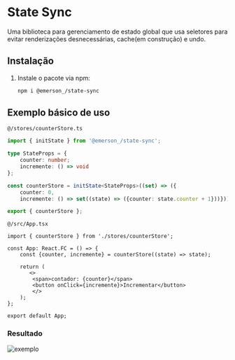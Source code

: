 # State Sync

Uma biblioteca para gerenciamento de estado global que usa seletores para evitar renderizações desnecessárias, cache(em construção) e undo.

## Instalação
1. Instale o pacote via npm:
   ```sh
   npm i @emerson_/state-sync
    ```

## Exemplo básico de uso
`@/stores/counterStore.ts`
```typescript
import { initState } from '@emerson_/state-sync';

type StateProps = {
    counter: number;
    incremente: () => void
};

const counterStore = initState<StateProps>((set) => ({
    counter: 0,
    incremente: () => set((state) => ({counter: state.counter + 1}))}))

export { counterStore };
```
`@/src/App.tsx`
```tsx
import { counterStore } from './stores/counterStore';

const App: React.FC = () => {
    const {counter, incremente} = counterStore((state) => state);
    
    return (
       <>
        <span>contador: {counter}</span>
        <button onClick={incremente}>Incrementar</button>
        </>
    );
};

export default App;
```
### Resultado
![exemplo](https://github.com/user-attachments/assets/87ce8b55-4f63-449d-9782-d313eedab35a)

